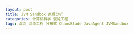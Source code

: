```yaml
---
layout: post
title: JVM Sandbox 原理分析
categories: 计算机科学 混沌工程 
tags: 混沌 混沌工程 分布式 ChaosBlade JavaAgent JVMSandbox
---
```


